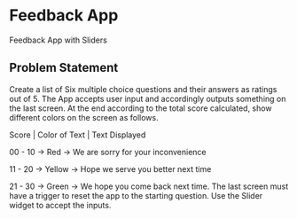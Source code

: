 # Feedback App 

Feedback App with Sliders

## Problem Statement

Create a list of Six multiple choice questions and their answers as ratings out of 5. The App accepts user input and accordingly outputs something on the last screen. At the end according to the total score calculated, show different colors on the screen as follows.

Score | Color of Text | Text Displayed

00 - 10 -> Red -> We are sorry for your inconvenience

11 - 20 -> Yellow -> Hope we serve you better next time

21 - 30 -> Green -> We hope you come back next time.
The last screen must have a trigger to reset the app to the starting question.
Use the Slider widget to accept the inputs.
